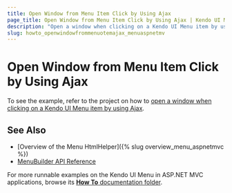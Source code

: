 ```yaml
---
title: Open Window from Menu Item Click by Using Ajax
page_title: Open Window from Menu Item Click by Using Ajax | Kendo UI Menu HtmlHelper
description: "Open a window when clicking on a Kendo UI Menu item by using Ajax in ASP.NET MVC applications."
slug: howto_openwindowfrommenuotemajax_menuaspnetmv
---
```


# Open Window from Menu Item Click by Using Ajax

To see the example, refer to the project on how to [open a window when clicking on a Kendo UI Menu item by using Ajax](https://github.com/telerik/ui-for-aspnet-mvc-examples/tree/master/menu/open-window-with-ajax-from-menuitemclick).

## See Also

* [Overview of the Menu HtmlHelper]({% slug overview_menu_aspnetmvc %})
* [MenuBuilder API Reference](http://docs.telerik.com/aspnet-mvc/api/Kendo.Mvc.UI.Fluent/MenuBuilder)

For more runnable examples on the Kendo UI Menu in ASP.NET MVC applications, browse its [**How To** documentation folder](/helpers/menu/how-to/).
